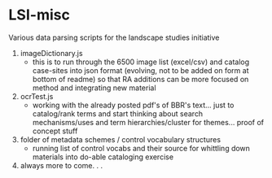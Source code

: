 # LSI-misc
Various data parsing scripts for the landscape studies initiative

1. imageDictionary.js
	* this is to run through the 6500 image list (excel/csv) and catalog case-sites into json format (evolving, not to be added on form at bottom of readme) so that RA additions can be more focused on method and integrating new material
2. ocrTest.js
	* working with the already posted pdf's of BBR's text... just to catalog/rank terms and start thinking about search mechanisms/uses and term hierarchies/cluster for themes... proof of concept stuff
3. folder of metadata schemes / control vocabulary structures
	* running list of control vocabs and their source for whittling down materials into do-able cataloging exercise
4. always more to come. . .